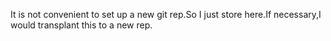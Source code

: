 It is not convenient to set up a new git rep.So I just store here.If necessary,I would transplant this to a new rep.